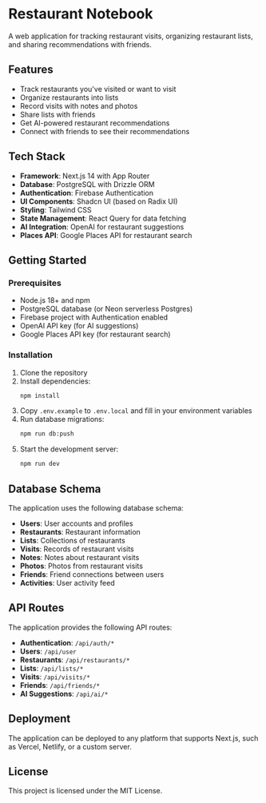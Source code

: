 # Restaurant Notebook

A web application for tracking restaurant visits, organizing restaurant lists, and sharing recommendations with friends.

## Features

- Track restaurants you've visited or want to visit
- Organize restaurants into lists
- Record visits with notes and photos
- Share lists with friends
- Get AI-powered restaurant recommendations
- Connect with friends to see their recommendations

## Tech Stack

- **Framework**: Next.js 14 with App Router
- **Database**: PostgreSQL with Drizzle ORM
- **Authentication**: Firebase Authentication
- **UI Components**: Shadcn UI (based on Radix UI)
- **Styling**: Tailwind CSS
- **State Management**: React Query for data fetching
- **AI Integration**: OpenAI for restaurant suggestions
- **Places API**: Google Places API for restaurant search

## Getting Started

### Prerequisites

- Node.js 18+ and npm
- PostgreSQL database (or Neon serverless Postgres)
- Firebase project with Authentication enabled
- OpenAI API key (for AI suggestions)
- Google Places API key (for restaurant search)

### Installation

1. Clone the repository
2. Install dependencies:
   ```bash
   npm install
   ```
3. Copy `.env.example` to `.env.local` and fill in your environment variables
4. Run database migrations:
   ```bash
   npm run db:push
   ```
5. Start the development server:
   ```bash
   npm run dev
   ```

## Database Schema

The application uses the following database schema:

- **Users**: User accounts and profiles
- **Restaurants**: Restaurant information
- **Lists**: Collections of restaurants
- **Visits**: Records of restaurant visits
- **Notes**: Notes about restaurant visits
- **Photos**: Photos from restaurant visits
- **Friends**: Friend connections between users
- **Activities**: User activity feed

## API Routes

The application provides the following API routes:

- **Authentication**: `/api/auth/*`
- **Users**: `/api/user`
- **Restaurants**: `/api/restaurants/*`
- **Lists**: `/api/lists/*`
- **Visits**: `/api/visits/*`
- **Friends**: `/api/friends/*`
- **AI Suggestions**: `/api/ai/*`

## Deployment

The application can be deployed to any platform that supports Next.js, such as Vercel, Netlify, or a custom server.

## License

This project is licensed under the MIT License.
